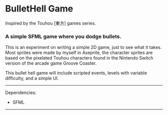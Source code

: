 # BulletHell Game
Inspired by the Touhou [東方] games series.
 
### A simple SFML game where you dodge bullets.

This is an experiment on writing a simple 2D game, just to see what it takes.     
Most sprites were made by myself in Aseprite, the character sprites are based on the pixelated Touhou characters found in the Nintendo Switch version of the arcade game Groove Coaster.    

This bullet hell game will include scripted events, levels with variable difficulty, and a simple UI.    

---

Dependencies:
- SFML

---
